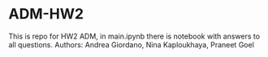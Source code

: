 # ADM-HW2
This is repo for HW2 ADM, in main.ipynb there is notebook with answers to all questions.
Authors:  Andrea Giordano, Nina Kaploukhaya, Praneet Goel
